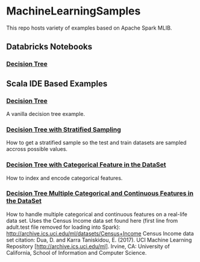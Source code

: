# MachineLearningSamples

This repo hosts variety of examples based on Apache Spark MLIB.

## Databricks Notebooks

### [Decision Tree](https://github.com/aosama/MachineLearningSamples/blob/master/databricks/DecisionTreeShapeExample.scala)

## Scala IDE Based Examples

### [Decision Tree](https://github.com/aosama/MachineLearningSamples/blob/master/src/main/scala/org/ibrahim/ezmachinelearning/DTShapeTypeExample.scala)
A vanilla decision tree example.

### [Decision Tree with Stratified Sampling](https://github.com/aosama/MachineLearningSamples/blob/master/src/main/scala/org/ibrahim/ezmachinelearning/DTShapeTypeStratifiedExamples.scala)
How to get a stratified sample so the test and train datasets are sampled accross possible values.

### [Decision Tree with Categorical Feature in the DataSet](https://github.com/aosama/MachineLearningSamples/blob/master/src/main/scala/org/ibrahim/ezmachinelearning/DTShapeTypeWithCategoricalFeaturesExample.scala)
How to index and encode categorical features.

### [Decision Tree Multiple Categorical and Continuous Features in the DataSet](https://github.com/aosama/MachineLearningSamples/blob/master/src/main/scala/org/ibrahim/ezmachinelearning/DTCensusIncomeExample.scala.scala)
How to handle multiple categorical and continuous features on a real-life data set.
Uses the Census Income data set found here (first line from adult.test file removed for loading into Spark): http://archive.ics.uci.edu/ml/datasets/Census+Income
Census Income data set citation:
Dua, D. and Karra Taniskidou, E. (2017). UCI Machine Learning Repository [http://archive.ics.uci.edu/ml]. Irvine, CA: University of California, School of Information and Computer Science.